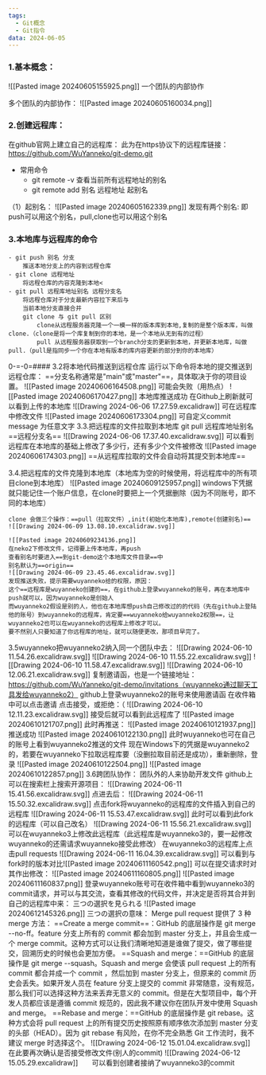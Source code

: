 ```yaml
---
tags:
  - Git概念
  - Git指令
data: 2024-06-05
---
```

### 1.基本概念：
![[Pasted image 20240605155925.png]]
一个团队的内部协作

多个团队的内部协作：
![[Pasted image 20240605160034.png]]
### 2.创建远程库：
在github官网上建立自己的远程库：
此为在https协议下的远程库链接：
https://github.com/WuYanneko/git-demo.git
- 常用命令
	- git remote -v
		查看当前所有远程地址的别名
	-  git remote add 别名 远程地址
		起别名
		
（1）起别名：
	![[Pasted image 20240605162339.png]]
	发现有两个别名:
	即push可以用这个别名，pull,clone也可以用这个别名
### 3.本地库与远程库的命令
	- git push 别名 分支
		推送本地分支上的内容到远程仓库
	- git clone 远程地址
		将远程仓库的内容克隆到本地<
	- git pull 远程库地址别名 远程分支名
		将远程仓库对于分支最新内容拉下来后与
		当前本地分支直接合并
		git clone 与 git pull 区别
			clone从远程服务器克隆一个一模一样的版本库到本地,复制的是整个版本库，叫做clone.（clone是将一个库复制到你的本地，是一个本地从无到有的过程）
			pull 从远程服务器获取到一个branch分支的更新到本地，并更新本地库，叫做pull.（pull是指同步一个你在本地有版本的库内容更新的部分到你的本地库）
0-=-0=#### 3.2将本地代码推送到远程仓库
运行以下命令将本地的提交推送到远程仓库：
	==分支名称通常是"main"或"master"==，具体取决于你的项目设置。
	![[Pasted image 20240606164508.png]]
	可能会失败（用热点）
	![[Pasted image 20240606170427.png]]
	本地库推送成功
	在Github上刷新就可以看到上传的本地库
	![[Drawing 2024-06-06 17.27.59.excalidraw]]
	可在远程库中修改文件
	![[Pasted image 20240606173304.png]]
	可自定义commit message 为任意文字
3.3.把远程库的文件拉取到本地库
	git pull 远程库地址别名 ==远程分支名==
	![[Drawing 2024-06-06 17.37.40.excalidraw.svg]]
	可以看到远程库在本地库的基础上修改了多少行，还有多少个文件被修改
	![[Pasted image 20240606174303.png]]
	==从远程库拉取的文件会自动将其提交到本地库==
	
3.4.把远程库的文件克隆到本地库（本地库为空的时候使用，将远程库中的所有项目clone到本地库）
	![[Pasted image 20240609125957.png]]
	windows下凭据就只能记住一个账户信息，在clone时要把上一个凭据删除（因为不同账号，即不同的本地库）
	
	
	clone 会做三个操作：==pull（拉取文件）,init(初始化本地库),remote(创建别名)==
	![[Drawing 2024-06-09 13.08.10.excalidraw.svg]]

	![[Pasted image 20240609234136.png]]
	在neko2下修改文件，记得要上传本地库，再push
	查看别名时要进入==到git-demo这个本地库文件目录==中
	别名默认为==origin==
	![[Drawing 2024-06-09 23.45.46.excalidraw.svg]]
	发现推送失败，提示需要wuyanneko给的权限，原因：
	这个==远程库是wuyanneko创建的==，在github上登录wuyanneko的账号，再在本地库中push就可以，因为wuyanneko是创始人
	而wuyanneko2假设是别的人，他也在本地库想push自己修改过的的代码（先在github上登陆他的账号）到wuyanneko的远程库，肯定要==wuyanneko给wuyanneko2权限==，让wuyanneko2也可以在wuyanneko的远程库上修改才可以。
	要不然别人只要知道了你远程库的地址，就可以随便更改，那项目早完了。
3.5wuyanneko把wuyanneko2纳入同一个团队中去：
	![[Drawing 2024-06-10 11.54.26.excalidraw.svg]]
	![[Drawing 2024-06-10 11.55.22.excalidraw.svg]]
	![[Drawing 2024-06-10 11.58.47.excalidraw.svg]]
	![[Drawing 2024-06-10 12.06.21.excalidraw.svg]]
	复制邀请函，也是一个链接地址：https://github.com/WuYanneko/git-demo/invitations（wuyanneko通过聊天工具发给wuyanneko2）
	github上登录wuyanneko2的账号来使用邀请函
	在收件箱中可以点击邀请
	点击接受，或拒绝：（
	![[Drawing 2024-06-10 12.11.23.excalidraw.svg]]
	接受后就可以看到此远程库了
	![[Pasted image 20240610121707.png]]
	此时再推送：
	![[Pasted image 20240610121937.png]]
	推送成功
	![[Pasted image 20240610122130.png]]
	此时wuyanneko也可在自己的账号上看到wuyanneko2推送的文件
	现在Windows下的凭据是wuyanneko2的，若要在wuyanneko下拉取远程库要（没删拉取目前还是成功），重新删除，登录
	![[Pasted image 20240610122504.png]]
	![[Pasted image 20240610122857.png]]
3.6跨团队协作：
	团队外的人来协助开发文件
	github上可以在搜索栏上搜索开源项目：
	![[Drawing 2024-06-11 15.41.56.excalidraw.svg]]
	点进去后：
	![[Drawing 2024-06-11 15.50.32.excalidraw.svg]]
	点击fork将wuyanneko的远程库的文件插入到自己的远程库
	![[Drawing 2024-06-11 15.53.47.excalidraw.svg]]
	此时可以看到此fork的远程库（可以自己改名）
	![[Drawing 2024-06-11 15.56.21.excalidraw.svg]]
	可以在wuyanneko3上修改此远程库（此远程库是wuyanneko3的，要一起修改wuyanneko的还需请求wuyanneko接受此修改）
	在wuyanneko3的远程库上点击pull requests
	![[Drawing 2024-06-11 16.04.39.excalidraw.svg]]
	可以看到与fork时的版本对比![[Pasted image 20240611160542.png]]
	可以在提交请求时对其作出修改：
	![[Pasted image 20240611160805.png]]
	![[Pasted image 20240611160837.png]]
	登录wuyanneko账号可在收件箱中看到wuyanneko3的commit请求，并可以与其交流，查看其修改的代码文件，并决定是否将其合并到自己的远程库中来：
	三つの選択を見られる
	![[Pasted image 20240612145326.png]]
	三つの選択の意味：
	Merge pull request 提供了 3 种 merge 方法：
    ==Create a merge commit==：GitHub 的底层操作是 git merge --no-ff。feature 分支上所有的 commit 都会加到 master 分支上，并且会生成一个 merge commit。这种方式可以让我们清晰地知道是谁做了提交，做了哪些提交，回溯历史的时候也会更加方便。
    ==Squash and merge：==GitHub 的底层操作是 git merge --squash。Squash and merge 会使该 pull request 上的所有 commit 都合并成一个 commit ，然后加到 master 分支上，但原来的 commit 历史会丢失。如果开发人员在 feature 分支上提交的 commit 非常随意，没有规范，那么我们可以选择这种方法来丢弃无意义的 commit。但是在大型项目中，每个开发人员都应该是遵循 commit 规范的，因此我不建议你在团队开发中使用 Squash and merge。
    ==Rebase and merge：==GitHub 的底层操作是 git rebase。这种方式会将 pull request 上的所有提交历史按照原有顺序依次添加到 master 分支的头部（HEAD）。因为 git rebase 有风险，在你不完全熟悉 Git 工作流时，我不建议 merge 时选择这个。
    ![[Drawing 2024-06-12 15.01.04.excalidraw.svg]]
    在此要再次确认是否接受修改文件(别人的commit)
    ![[Drawing 2024-06-12 15.05.29.excalidraw]]　　可以看到创建者接纳了wuyanneko3的commit                          　　　　　　　　　　　　　　　　　　　